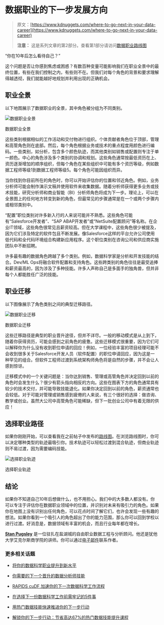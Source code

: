 # 数据职业的下一步发展方向

> 原文：[https://www.kdnuggets.com/where-to-go-next-in-your-data-career](https://www.kdnuggets.com/where-to-go-next-in-your-data-career)
> 
> **注意：** 这是系列文章的第2部分。查看第1部分请访问[数据职业路线图](/a-roadmap-for-your-data-career)

“你在10年后怎么看待自己？”

这个问题是否让你感到焦虑或困惑？有数百种变量可能影响我们在职业全景中的最终位置，有些在我们控制之内，有些则不在。但我们对每个角色的背景和要求理解得越透彻，我们就能越好地规划并利用出现的正确机会。

## 职业全景

以下地图展示了数据职业的全景，其中角色被分组为不同类别。

![数据职业全景](../Images/aad91dbc59323dbcee6a2fa9a5262c0b.png)

数据职业全景

这些类别根据相似的工作活动和交付物进行组织。个体贡献者角色位于顶部，管理和高管角色则在底部。然后，每个角色根据业务或技术的重点程度用颜色进行编码。一些类别，如分析，包含多个颜色轨迹，而其他类别如销售或配置则专注于单一颜色。中心的角色涉及多个类别的协调和规划。这些角色通常按最低资历在上、资历逐渐增加的顺序组织，但每个角色在某些组织中可能有多个资历等级，例如数据工程师等级1到数据工程师等级5。每个角色可能因组织而异。

当你找到你目前所在的角色时，你可以开始评估你的位置和邻近角色。例如，业务分析师可能会制作演示文稿并使用软件来收集数据。随着分析师获得更多业务或技术技能，研究分析师和商业智能（BI）分析师角色将成为下一步。理论上，可以在全景图上的任何地方转变到新的角色，但最常见的步骤通常是在一个或两个步骤内或相邻类别中。

“配置”职位类别对许多新入行的人来说可能并不熟悉。这些角色可能有“Salesforce开发者”、“SAP ABAP开发者”或“NetSuite配置顾问”等名称。在企业IT领域，这些角色很常见且薪资较高。但在大学课程中，这些角色很少被提及，因为它们涉及特定的软件包且不断发展。像Salesforce这样的平台允许公司使用低代码和全代码环境组合构建新应用程序。这个职位类别在咨询公司和供应商实施团队中不断招聘。

许多最有趣的数据角色跨越了多个类别。例如，数据科学家是分析和开发技能的结合。Dev/ML Ops将融合软件配置和支持角色。这些跨类别的角色往往是最受追捧和薪资最高的，因为涉及了多种技能。许多人声称自己是多面手的独角兽，但并非每个人都能胜任广泛的技能。

## 职业迁移

以下图像展示了角色类别之间的典型迁移路径。

![数据职业迁移](../Images/47fac25541767eae6af21ba0a88523b5.png)

数据职业迁移

这些迁移路径是典型的职业晋升途径，但并不详尽。一般的移动模式是从上到下，随着你获得资历，可能会感到之前角色的疲惫。这些迁移模式很重要，因为它们可以解释你为什么没有收到职位申请的回应！例如，一位经验丰富的项目经理可能不会收到很多关于Salesforce开发人员（软件配置）的职位申请回应，因为这是一种罕见的组合。但软件工程师过渡到系统架构师角色将是自然的步骤，并不会让人感到惊讶。

迁移模式中的一个关键问题是：当你达到销售、管理或高管角色并决定回到以前的角色时会发生什么？很少有箭头指向相反的方向。这些在图表下方的角色通常具有较少的技术交付，并可能导致技能退化。如果你决定回到以前的角色，薪资通常也会较低。对于可能对管理或销售感到疲倦的人来说，有三个很好的选择：做咨询、教学或创业。虽然大公司中高管角色可能稀缺，但下一批创业公司中有着无限的供应！

## 选择职业路径

如果你刚刚开始，可以查看我在之前帖子中发布的[路线图](/a-roadmap-for-your-data-career)。在浏览路线图时，你可以决定哪种类型的轨迹最吸引你。技术轨迹可以轻松过渡到混合轨迹，但商业轨迹则不易过渡，因为需要编码技能。

![选择职业轨迹](../Images/a334fa6733b0cd79ce344c2685d6625e.png)

选择职业轨迹

## 结论

如果你不知道自己10年后想做什么，也不用担心。我们中的大多数人都没有。你可以专注于评估你在数据职业领域中的位置，并识别对未来有吸引力的角色。如果你在地图上没有识别出任何角色，可以花点时间了解它们，也许会发现一些有趣的想法。如果你看到一个吸引人的角色超出了你的能力范围，那么你可以回到学校以进行过渡。好消息是，数据领域有丰富的机会，而且行业每年都在增长。

[](https://www.linkedin.com/in/spugsley/)****[Stan Pugsley](https://www.linkedin.com/in/spugsley/)**** 是一位驻扎在盐湖城的自由职业数据工程与分析顾问。他还是犹他大学艾克尔斯商学院的讲师。你可以通过[电子邮件](mailto:S.pugsley@utah.edu)联系作者。

### 更多相关话题

+   [将你的数据科学职业提升到新水平](https://www.kdnuggets.com/2021/12/sas-advance-data-science-career-next-level.html)

+   [你需要的下一个晋升的数据分析师技能](https://www.kdnuggets.com/2022/09/data-analyst-skills-need-next-promotion.html)

+   [RAPIDS cuDF 加速你的下一次数据科学工作流程](https://www.kdnuggets.com/2023/04/rapids-cudf-speed-next-data-science-workflow.html)

+   [在选择下一份数据科学工作前需牢记的5件事](https://www.kdnuggets.com/2022/01/5-things-keep-mind-selecting-next-job.html)

+   [用热门数据技能快速推进你的下一步行动](https://www.kdnuggets.com/2023/01/datacamp-fast-track-next-move-indemand-data-skills.html)

+   [解锁你的下一步行动：节省高达67%的热门数据技能提升课程](https://www.kdnuggets.com/2023/03/datacamp-unlock-next-move-save-67-indemand-data-upskilling.html)
